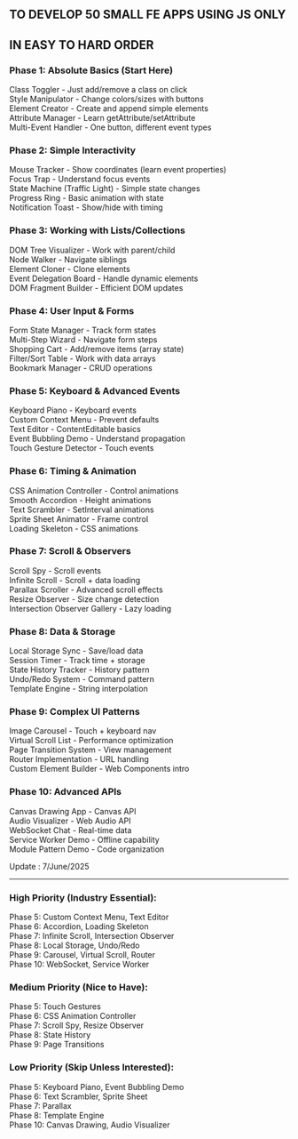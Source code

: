 ## TO DEVELOP 50 SMALL FE APPS USING JS ONLY

## IN EASY TO HARD ORDER

### Phase 1: Absolute Basics (Start Here)
Class Toggler - Just add/remove a class on click<br>
Style Manipulator - Change colors/sizes with buttons<br>
Element Creator - Create and append simple elements<br>
Attribute Manager - Learn getAttribute/setAttribute<br>
Multi-Event Handler - One button, different event types

### Phase 2: Simple Interactivity
Mouse Tracker - Show coordinates (learn event properties)<br>
Focus Trap - Understand focus events<br>
State Machine (Traffic Light) - Simple state changes<br>
Progress Ring - Basic animation with state<br>
Notification Toast - Show/hide with timing<br>

### Phase 3: Working with Lists/Collections
DOM Tree Visualizer - Work with parent/child<br>
Node Walker - Navigate siblings<br>
Element Cloner - Clone elements<br>
Event Delegation Board - Handle dynamic elements<br>
DOM Fragment Builder - Efficient DOM updates

### Phase 4: User Input & Forms
Form State Manager - Track form states<br>
Multi-Step Wizard - Navigate form steps<br>
Shopping Cart - Add/remove items (array state)<br>
Filter/Sort Table - Work with data arrays<br>
Bookmark Manager - CRUD operations

### Phase 5: Keyboard & Advanced Events
Keyboard Piano - Keyboard events<br>
Custom Context Menu - Prevent defaults<br>
Text Editor - ContentEditable basics<br>
Event Bubbling Demo - Understand propagation<br>
Touch Gesture Detector - Touch events

### Phase 6: Timing & Animation
CSS Animation Controller - Control animations<br>
Smooth Accordion - Height animations<br>
Text Scrambler - SetInterval animations<br>
Sprite Sheet Animator - Frame control<br>
Loading Skeleton - CSS animations

### Phase 7: Scroll & Observers
Scroll Spy - Scroll events<br>
Infinite Scroll - Scroll + data loading<br>
Parallax Scroller - Advanced scroll effects<br>
Resize Observer - Size change detection<br>
Intersection Observer Gallery - Lazy loading

### Phase 8: Data & Storage
Local Storage Sync - Save/load data<br>
Session Timer - Track time + storage<br>
State History Tracker - History pattern<br>
Undo/Redo System - Command pattern<br>
Template Engine - String interpolation

### Phase 9: Complex UI Patterns
Image Carousel - Touch + keyboard nav<br>
Virtual Scroll List - Performance optimization<br>
Page Transition System - View management<br>
Router Implementation - URL handling<br>
Custom Element Builder - Web Components intro

### Phase 10: Advanced APIs
Canvas Drawing App - Canvas API<br>
Audio Visualizer - Web Audio API<br>
WebSocket Chat - Real-time data<br>
Service Worker Demo - Offline capability<br>
Module Pattern Demo - Code organization

Update : 7/June/2025
<hr>

### High Priority (Industry Essential):

Phase 5: Custom Context Menu, Text Editor<br>
Phase 6: Accordion, Loading Skeleton<br>
Phase 7: Infinite Scroll, Intersection Observer<br>
Phase 8: Local Storage, Undo/Redo<br>
Phase 9: Carousel, Virtual Scroll, Router<br>
Phase 10: WebSocket, Service Worker

### Medium Priority (Nice to Have):

Phase 5: Touch Gestures<br>
Phase 6: CSS Animation Controller<br>
Phase 7: Scroll Spy, Resize Observer<br>
Phase 8: State History<br>
Phase 9: Page Transitions

### Low Priority (Skip Unless Interested):

Phase 5: Keyboard Piano, Event Bubbling Demo<br>
Phase 6: Text Scrambler, Sprite Sheet<br>
Phase 7: Parallax<br>
Phase 8: Template Engine<br>
Phase 10: Canvas Drawing, Audio Visualizer 
